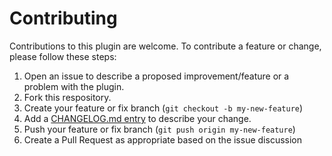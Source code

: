 
# Contributing

Contributions to this plugin are welcome. To contribute a feature or change, please follow these steps:

1. Open an issue to describe a proposed improvement/feature or a problem with the plugin.
2. Fork this respository.
3. Create your feature or fix branch (`git checkout -b my-new-feature`)
4. Add a [CHANGELOG.md entry](#changelog) to describe your change.
5. Push your feature or fix branch (`git push origin my-new-feature`)
6. Create a Pull Request as appropriate based on the issue discussion
